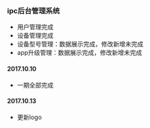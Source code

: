 ### ipc后台管理系统
* 用户管理完成
* 设备管理完成
* 设备型号管理：数据展示完成，修改新增未完成
* app升级管理：数据展示完成，修改新增未完成

#### 2017.10.10
* 一期全部完成

#### 2017.10.13
* 更新logo